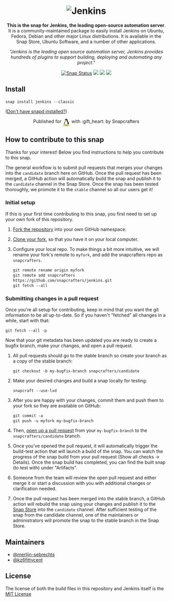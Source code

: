 <h1 align="center">
  <img src="http://mirrors.jenkins.io/art/jenkins-logo/logo+title.svg" alt="Jenkins" height="256px">
</h1>

<p align="center"><b>This is the snap for Jenkins, the leading open-source automation server</b>. It is a community-maintained package to easily install Jenkins on Ubuntu, Fedora, Debian and other major Linux distributions. It is available in the Snap Store, Ubuntu Software, and a number of other applications.</p>

<p align="center"><i>"Jenkins is the leading open source automation server, Jenkins provides hundreds of plugins to support building, deploying and automating any project."</i></p>

<p align="center">
<a href="https://snapcraft.io/jenkins"><img src="https://snapcraft.io/jenkins/badge.svg" alt="Snap Status"></a>
<a href="https://github.com/snapcrafters/jenkins/actions/workflows/sync-version-with-upstream.yml"><img src="https://github.com/snapcrafters/jenkins/actions/workflows/sync-version-with-upstream.yml/badge.svg"></a>
<a href="https://github.com/snapcrafters/jenkins/actions/workflows/release-to-candidate.yaml"><img src="https://github.com/snapcrafters/jenkins/actions/workflows/release-to-candidate.yml/badge.svg"></a>
<a href="https://github.com/snapcrafters/jenkins/actions/workflows/promote-to-stable.yml"><img src="https://github.com/snapcrafters/jenkins/actions/workflows/promote-to-stable.yml/badge.svg"></a>
</p>

## Install

```shell
snap install jenkins --classic
```

([Don't have snapd installed?](https://snapcraft.io/docs/core/install))

<p align="center">Published for <img src="https://raw.githubusercontent.com/anythingcodes/slack-emoji-for-techies/gh-pages/emoji/tux.png" align="top" width="24" /> with :gift_heart: by Snapcrafters</p>

## How to contribute to this snap

Thanks for your interest! Below you find instructions to help you contribute to this snap.

The general workflow is to submit pull requests that merges your changes into the `candidate` branch here on GitHub. Once the pull request has been merged, a GitHub action will automatically build the snap and publish it to the `candidate` channel in the Snap Store. Once the snap has been tested thoroughly, we promote it to the `stable` channel so all our users get it!

### Initial setup

If this is your first time contributing to this snap, you first need to set up your own fork of this repository.

1. [Fork the repository](https://docs.github.com/en/github/getting-started-with-github/fork-a-repo) into your own GitHub namespace.
2. [Clone your fork](https://git-scm.com/book/en/v2/Git-Basics-Getting-a-Git-Repository), so that you have it on your local computer.
3. Configure your local repo. To make things a bit more intuitive, we will rename your fork's remote to `myfork`, and add the snapcrafters repo as `snapcrafters`.

   ```shell
   git remote rename origin myfork
   git remote add snapcrafters https://github.com/snapcrafters/jenkins.git
   git fetch --all
   ```

### Submitting changes in a pull request

Once you're all setup for contributing, keep in mind that you want the git information to be all up-to-date. So if you haven't "fetched" all changes in a while, start with that:

```shell
git fetch --all -p
```

Now that your git metadata has been updated you are ready to create a bugfix branch, make your changes, and open a pull request.

1. All pull requests should go to the stable branch so create your branch as a copy of the stable branch:

   ```shell
   git checkout -b my-bugfix-branch snapcrafters/candidate
   ```

2. Make your desired changes and build a snap locally for testing:

   ```shell
   snapcraft --use-lxd
   ```

3. After you are happy with your changes, commit them and push them to your fork so they are available on GitHub:

   ```shell
   git commit -a
   git push -u myfork my-bugfix-branch
   ```

4. Then, [open up a pull request](https://docs.github.com/en/github/collaborating-with-issues-and-pull-requests/about-pull-requests) from your `my-bugfix-branch` to the `snapcrafters/candidate` branch.
5. Once you've opened the pull request, it will automatically trigger the build-test action that will launch a build of the snap. You can watch the progress of the snap build from your pull request (Show all checks -> Details). Once the snap build has completed, you can find the built snap (to test with) under "Artifacts".
6. Someone from the team will review the open pull request and either merge it or start a discussion with you with additional changes or clarification needed.
7. Once the pull request has been merged into the stable branch, a GitHub action will rebuild the snap using your changes and publish it to the [Snap Store](https://snapcraft.io/jenkins) into the `candidate` channel. After sufficient testing of the snap from the candidate channel, one of the maintainers or administrators will promote the snap to the stable branch in the Snap Store.

## Maintainers

- [@merlijn-sebrechts](https://github.com/merlijn-sebrechts/)
- [@kz6fittycent](https://github.com/kz6fittycent)
## License
The license of both the build files in this repository and Jenkins itself is the [MIT License](https://github.com/jenkinsci/jenkins/blob/master/LICENSE.txt)
